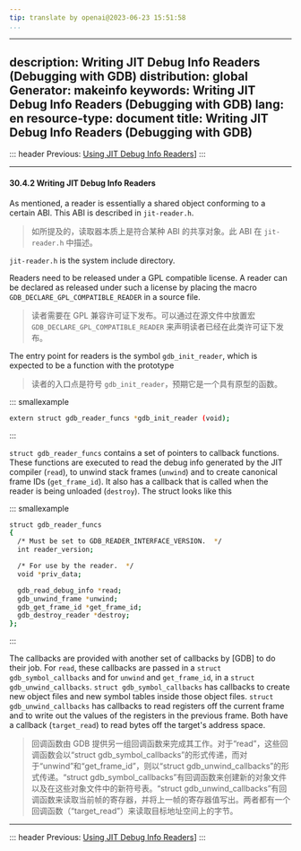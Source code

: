 ```yaml
---
tip: translate by openai@2023-06-23 15:51:58
...
```

---
description: Writing JIT Debug Info Readers (Debugging with GDB)
distribution: global
Generator: makeinfo
keywords: Writing JIT Debug Info Readers (Debugging with GDB)
lang: en
resource-type: document
title: Writing JIT Debug Info Readers (Debugging with GDB)
----------------------------------------------------------

::: header
Previous: [Using JIT Debug Info Readers](Using-JIT-Debug-Info-Readers.html#Using-JIT-Debug-Info-Readers)]
:::

---

#### 30.4.2 Writing JIT Debug Info Readers

As mentioned, a reader is essentially a shared object conforming to a certain ABI. This ABI is described in `jit-reader.h`.

> 如所提及的，读取器本质上是符合某种 ABI 的共享对象。此 ABI 在 `jit-reader.h` 中描述。

`jit-reader.h` is the system include directory.

Readers need to be released under a GPL compatible license. A reader can be declared as released under such a license by placing the macro `GDB_DECLARE_GPL_COMPATIBLE_READER` in a source file.

> 读者需要在 GPL 兼容许可证下发布。可以通过在源文件中放置宏 `GDB_DECLARE_GPL_COMPATIBLE_READER` 来声明读者已经在此类许可证下发布。

The entry point for readers is the symbol `gdb_init_reader`, which is expected to be a function with the prototype

> 读者的入口点是符号 `gdb_init_reader`，预期它是一个具有原型的函数。

::: smallexample

```bash
extern struct gdb_reader_funcs *gdb_init_reader (void);
```

:::

`struct gdb_reader_funcs` contains a set of pointers to callback functions. These functions are executed to read the debug info generated by the JIT compiler (`read`), to unwind stack frames (`unwind`) and to create canonical frame IDs (`get_frame_id`). It also has a callback that is called when the reader is being unloaded (`destroy`). The struct looks like this

::: smallexample

```bash
struct gdb_reader_funcs
{
  /* Must be set to GDB_READER_INTERFACE_VERSION.  */
  int reader_version;

  /* For use by the reader.  */
  void *priv_data;

  gdb_read_debug_info *read;
  gdb_unwind_frame *unwind;
  gdb_get_frame_id *get_frame_id;
  gdb_destroy_reader *destroy;
};
```

:::

The callbacks are provided with another set of callbacks by [GDB] to do their job. For `read`, these callbacks are passed in a `struct gdb_symbol_callbacks` and for `unwind` and `get_frame_id`, in a `struct gdb_unwind_callbacks`. `struct gdb_symbol_callbacks` has callbacks to create new object files and new symbol tables inside those object files. `struct gdb_unwind_callbacks` has callbacks to read registers off the current frame and to write out the values of the registers in the previous frame. Both have a callback (`target_read`) to read bytes off the target's address space.

> 回调函数由 GDB 提供另一组回调函数来完成其工作。对于“read”，这些回调函数会以“struct gdb_symbol_callbacks”的形式传递，而对于“unwind”和“get_frame_id”，则以“struct gdb_unwind_callbacks”的形式传递。“struct gdb_symbol_callbacks”有回调函数来创建新的对象文件以及在这些对象文件中的新符号表。“struct gdb_unwind_callbacks”有回调函数来读取当前帧的寄存器，并将上一帧的寄存器值写出。两者都有一个回调函数（“target_read”）来读取目标地址空间上的字节。

---

::: header
Previous: [Using JIT Debug Info Readers](Using-JIT-Debug-Info-Readers.html#Using-JIT-Debug-Info-Readers)]
:::
